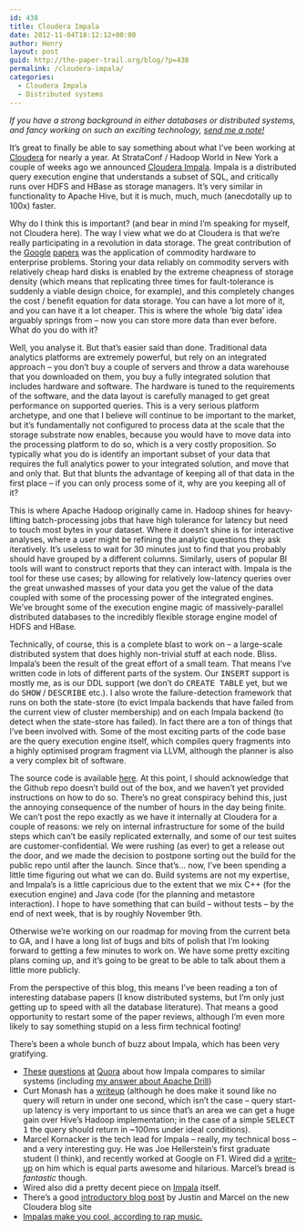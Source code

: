 ```yaml
---
id: 438
title: Cloudera Impala
date: 2012-11-04T18:12:12+00:00
author: Henry
layout: post
guid: http://the-paper-trail.org/blog/?p=438
permalink: /cloudera-impala/
categories:
  - Cloudera Impala
  - Distributed systems
---
```

_If you have a strong background in either databases or distributed systems, and fancy working on such an exciting technology, [send me a note!](mailto:henry@cloudera.com)_

It&#8217;s great to finally be able to say something about what I&#8217;ve been working at [Cloudera](http://www.cloudera.com) for nearly a year. At StrataConf / Hadoop World in New York a couple of weeks ago we announced [Cloudera Impala](http://blog.cloudera.com/blog/2012/10/cloudera-impala-real-time-queries-in-apache-hadoop-for-real/). Impala is a distributed query execution engine that understands a subset of SQL, and critically runs over HDFS and HBase as storage managers. It&#8217;s very similar in functionality to Apache Hive, but it is much, much, much (anecdotally up to 100x) faster.
  
<!--more-->


  
Why do I think this is important? (and bear in mind I&#8217;m speaking for myself, not Cloudera here). The way I view what we do at Cloudera is that we&#8217;re really participating in a revolution in data storage. The great contribution of the [Google](http://research.google.com/archive/gfs.html) [papers](http://research.google.com/archive/mapreduce.html) was the application of commodity hardware to enterprise problems. Storing your data reliably on commodity servers with relatively cheap hard disks is enabled by the extreme cheapness of storage density (which means that replicating three times for fault-tolerance is suddenly a viable design choice, for example), and this completely changes the cost / benefit equation for data storage. You can have a lot more of it, and you can have it a lot cheaper. This is where the whole &#8216;big data&#8217; idea arguably springs from &#8211; now you can store more data than ever before. What do you do with it?

Well, you analyse it. But that&#8217;s easier said than done. Traditional data analytics platforms are extremely powerful, but rely on an integrated approach &#8211; you don&#8217;t buy a couple of servers and throw a data warehouse that you downloaded on them, you buy a fully integrated solution that includes hardware and software. The hardware is tuned to the requirements of the software, and the data layout is carefully managed to get great performance on supported queries. This is a very serious platform archetype, and one that I believe will continue to be important to the market, but it&#8217;s fundamentally not configured to process data at the scale that the storage substrate now enables, because you would have to move data into the processing platform to do so, which is a very costly proposition. So typically what you do is identify an important subset of your data that requires the full analytics power to your integrated solution, and move that and only that. But that blunts the advantage of keeping all of that data in the first place &#8211; if you can only process some of it, why are you keeping all of it?

This is where Apache Hadoop originally came in. Hadoop shines for heavy-lifting batch-processing jobs that have high tolerance for latency but need to touch most bytes in your dataset. Where it doesn&#8217;t shine is for interactive analyses, where a user might be refining the analytic questions they ask iteratively. It&#8217;s useless to wait for 30 minutes just to find that you probably should have grouped by a different columns. Similarly, users of popular BI tools will want to construct reports that they can interact with. Impala is the tool for these use cases; by allowing for relatively low-latency queries over the great unwashed masses of your data you get the value of the data coupled with some of the processing power of the integrated engines. We&#8217;ve brought some of the execution engine magic of massively-parallel distributed databases to the incredibly flexible storage engine model of HDFS and HBase. 

Technically, of course, this is a complete blast to work on &#8211; a large-scale distributed system that does highly non-trivial stuff at each node. Bliss. Impala&#8217;s been the result of the great effort of a small team. That means I&#8217;ve written code in lots of different parts of the system. Our <tt>INSERT</tt> support is mostly me, as is our DDL support (we don&#8217;t do <tt>CREATE TABLE</tt> yet, but we do <tt>SHOW</tt> / <tt>DESCRIBE</tt> etc.). I also wrote the failure-detection framework that runs on both the state-store (to evict Impala backends that have failed from the current view of cluster membership) and on each Impala backend (to detect when the state-store has failed). In fact there are a ton of things that I&#8217;ve been involved with. Some of the most exciting parts of the code base are the query execution engine itself, which compiles query fragments into a highly optimised program fragment via LLVM, although the planner is also a very complex bit of software.

The source code is available [here](https://github.com/cloudera/impala). At this point, I should acknowledge that the Github repo doesn&#8217;t build out of the box, and we haven&#8217;t yet provided instructions on how to do so. There&#8217;s no great conspiracy behind this, just the annoying consequence of the number of hours in the day being finite. We can&#8217;t post the repo exactly as we have it internally at Cloudera for a couple of reasons: we rely on internal infrastructure for some of the build steps which can&#8217;t be easily replicated externally, and some of our test suites are customer-confidential. We were rushing (as ever) to get a release out the door, and we made the decision to postpone sorting out the build for the public repo until after the launch. Since that&#8217;s&#8230; now, I&#8217;ve been spending a little time figuring out what we can do. Build systems are not my expertise, and Impala&#8217;s is a little capricious due to the extent that we mix C++ (for the execution engine) and Java code (for the planning and metastore interaction). I hope to have something that can build &#8211; without tests &#8211; by the end of next week, that is by roughly November 9th. 

Otherwise we&#8217;re working on our roadmap for moving from the current beta to GA, and I have a long list of bugs and bits of polish that I&#8217;m looking forward to getting a few minutes to work on. We have some pretty exciting plans coming up, and it&#8217;s going to be great to be able to talk about them a little more publicly. 

From the perspective of this blog, this means I&#8217;ve been reading a ton of interesting database papers (I know distributed systems, but I&#8217;m only just getting up to speed with all the database literature). That means a good opportunity to restart some of the paper reviews, although I&#8217;m even more likely to say something stupid on a less firm technical footing!

There&#8217;s been a whole bunch of buzz about Impala, which has been very gratifying. 

  * [These](http://www.quora.com/Cloudera/Does-Cloudera-Impala-have-any-drawbacks-when-compared-with-Hive) [questions](http://www.quora.com/Cloudera-Impala/Is-Impala-aiming-to-be-an-open-source-alternative-to-existing-MPP-solutions) [at](http://www.quora.com/Cloudera-Impala/How-does-Cloudera-Impala-compare-to-Vertica) [Quora](http://www.quora.com/Cloudera-Impala/How-does-Cloudera-Impala-compare-to-Hadapt) about how Impala compares to similar systems (including [my answer about Apache Drill](http://www.quora.com/Cloudera-Impala/Isnt-Cloudera-Impala-doing-the-same-job-as-Apache-Drill-incubator-project))
  * Curt Monash has a [writeup](http://www.dbms2.com/2012/11/01/more-on-cloudera-impala/) (although he does make it sound like no query will return in under one second, which isn&#8217;t the case &#8211; query start-up latency is very important to us since that&#8217;s an area we can get a huge gain over Hive&#8217;s Hadoop implementation; in the case of a simple <tt>SELECT 1</tt> the query should return in ~100ms under ideal conditions). 
  * Marcel Kornacker is the tech lead for Impala &#8211; really, my technical boss &#8211; and a very interesting guy. He was Joe Hellerstein&#8217;s first graduate student (I think), and recently worked at Google on F1. Wired did a [write-up](http://www.wired.com/wiredenterprise/2012/10/kornacker-cloudera-google/) on him which is equal parts awesome and hilarious. Marcel&#8217;s bread is _fantastic_ though.
  * Wired also did a pretty decent piece on [Impala](http://www.wired.com/wiredenterprise/2012/10/cloudera-impala-hadoop/) itself.
  * There&#8217;s a good [introductory blog post](http://blog.cloudera.com/blog/2012/10/cloudera-impala-real-time-queries-in-apache-hadoop-for-real/) by Justin and Marcel on the new Cloudera blog site
  * [Impalas make you cool, according to rap music.](http://lizclimo.tumblr.com/post/31611767071/how-to-be-cool)